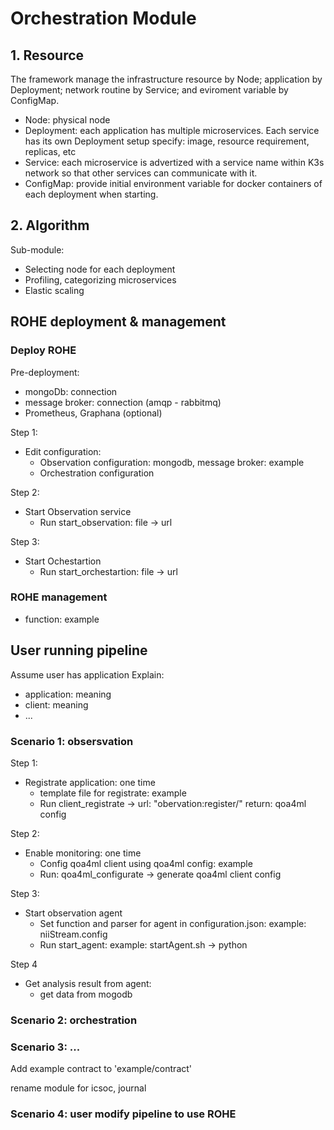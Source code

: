 # Orchestration Module
## 1. Resource
The framework manage the infrastructure resource by Node; application by Deployment; network routine by Service; and eviroment variable by ConfigMap.
- Node: physical node
- Deployment: each application has multiple microservices. Each service has its own Deployment setup specify: image, resource requirement, replicas, etc
- Service: each microservice is advertized with a service name within K3s network so that other services can communicate with it.
- ConfigMap: provide initial environment variable for docker containers of each deployment when starting.

## 2. Algorithm
Sub-module:
- Selecting node for each deployment
- Profiling, categorizing microservices
- Elastic scaling


## ROHE deployment & management

### Deploy ROHE
Pre-deployment:
- mongoDb: connection
- message broker: connection (amqp - rabbitmq)
- Prometheus, Graphana (optional)


Step 1:
- Edit configuration: 
    - Observation configuration: mongodb, message broker: example
    - Orchestration configuration

Step 2: 
- Start Observation service
    - Run start_observation: file -> url

Step 3:
- Start Ochestartion 
    - Run start_orchestartion: file -> url

### ROHE management
- function: example



## User running pipeline 
Assume user has application 
Explain:
- application: meaning
- client: meaning 
- ...


### Scenario 1: obsersvation
Step 1: 
- Registrate application: one time
    - template file for registrate: example 
    - Run client_registrate -> url: "obervation:register/" 
    return: qoa4ml config

Step 2:
- Enable monitoring: one time
    - Config qoa4ml client using qoa4ml config: example
    - Run: qoa4ml_configurate -> generate qoa4ml client config

Step 3: 
- Start observation agent
    - Set function and parser for agent in configuration.json: example: niiStream.config
    - Run start_agent: example: startAgent.sh -> python

Step 4
- Get analysis result from agent: 
    - get data from mogodb 

### Scenario 2: orchestration
### Scenario 3: ...

Add example contract to 'example/contract' 

rename module for icsoc, journal

### Scenario 4: user modify pipeline to use ROHE
